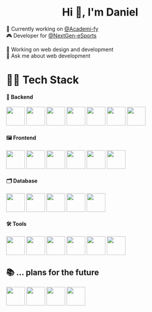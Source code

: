 <h1 align="center">Hi 👋, I'm Daniel</h1>

💼 Currently working on [@Academi-fy](https://github.com/Academi-fy) \
🎮 Developer for [@NextGen-eSports](https://github.com/NextGen-eSports)

🎨 Working on web design and development \
💬 Ask me about web development

# 👨‍💻 Tech Stack

#### 💾 Backend 
<p>
  <img width="50px" height="50px" class="node-js" src="https://github.com/Daanieeel/Daanieeel/assets/96653085/44531564-fef9-46a2-8b7b-512b4d86c0f7" />
  <img width="50px" height="50px" class="express-js" src="https://github.com/Daanieeel/Daanieeel/assets/96653085/7e8165eb-cfd3-4e54-9694-64c1eeef2494" />
  <img width="50px" height="50px" class="nest-js" src="https://github.com/Daanieeel/Daanieeel/assets/96653085/a3c7209d-92d9-4b4b-af7e-5a9b46b67e79" />
  <img width="50px" height="50px" class="java" src="https://github.com/Daanieeel/Daanieeel/assets/96653085/a1792dec-f1a0-4255-9035-6a2566b1de76" />
  <img width="50px" height="50px" class="redis" src="https://github.com/Daanieeel/Daanieeel/assets/96653085/69811d30-8296-4bc8-96c3-793534d0a473" />
  <img width="50px" height="50px" class="discord-developer" src="https://github.com/Daanieeel/Daanieeel/assets/96653085/6f5f6acc-32d7-4b64-a5e2-e3fd29755e07" />
  <img width="50px" height="50px" class="minecraft-developer" src="https://github.com/Daanieeel/Daanieeel/assets/96653085/1e63e09d-6114-4e4a-a278-a719ea3bfd4f" />
</p>

#### 🖼️ Frontend 
<p>
  <img width="50px" height="50px" class="javascript" src="https://github.com/Daanieeel/Daanieeel/assets/96653085/2b230f27-4681-4853-8f7d-6cb2808e0835" />
  <img width="50px" height="50px" class="typescript" src="https://github.com/Daanieeel/Daanieeel/assets/96653085/91689dea-6b47-425c-a5bc-506ca3386241" />
  <img width="50px" height="50px" class="html" src="https://github.com/Daanieeel/Daanieeel/assets/96653085/7af4b309-95ae-48d5-a824-a44715ebbd29" />
  <img width="50px" height="50px" class="css" src="https://github.com/Daanieeel/Daanieeel/assets/96653085/39a80cc3-f08d-4b30-9292-59e2abeff5c7" />
  <img width="50px" height="50px" class="vue-js" src="https://github.com/Daanieeel/Daanieeel/assets/96653085/33b3b6ab-6a39-4d21-8358-3a5fa801db18" />
  <img width="50px" height="50px" class="nuxt-js" src="https://github.com/Daanieeel/Daanieeel/assets/96653085/8263e9de-b161-413c-af47-ee9dc092e6e8" />
</p>

#### 🗂️ Database 
<p>
  <img width="50px" height="50px" class="mongo-db" src="https://github.com/Daanieeel/Daanieeel/assets/96653085/97eda427-bc75-4738-bea2-9fbd412f24c1" />
  <img width="50px" height="50px" class="mysql" src="https://github.com/Daanieeel/Daanieeel/assets/96653085/0161a030-5295-41c2-8e1c-b8692867000d" />
  <img width="50px" height="50px" class="postgresql" src="https://github.com/Daanieeel/Daanieeel/assets/96653085/36402621-d8c7-4a90-91b4-91ed38528783" />
  <img width="50px" height="50px" class="graphql" src="https://github.com/Daanieeel/Daanieeel/assets/96653085/809cfcaf-bd84-4fbe-903a-18557788fce9" />
  <img width="50px" height="50px" class="prisma-orm" src="https://github.com/Daanieeel/Daanieeel/assets/96653085/18e0e8f5-73db-4089-921f-a982a6566d87" />
</p>

#### 🛠️ Tools 
<p>
  <img width="50px" height="50px" class="git" src="https://github.com/Daanieeel/Daanieeel/assets/96653085/d98b7fa8-6381-4113-bf19-23b651cf5075" />
  <img width="50px" height="50px" class="github" src="https://github.com/Daanieeel/Daanieeel/assets/96653085/b6b81eaa-7542-4d95-aa1a-767abccbef2e" />
  <img width="50px" height="50px" class="jetbrains" src="https://github.com/Daanieeel/Daanieeel/assets/96653085/2a8d63e3-5824-4906-8a1b-8de49a052007" />
  <img width="50px" height="50px" class="vs-code" src="https://github.com/Daanieeel/Daanieeel/assets/96653085/2e27ba00-cae1-4687-b78f-6a110c7467b9" />
  <img width="50px" height="50px" class="figma" src="https://github.com/Daanieeel/Daanieeel/assets/96653085/f0a6427b-63a0-42ce-94cb-65962d5ea646" />
  <img width="50px" height="50px" class="docker" src="https://github.com/Daanieeel/Daanieeel/assets/96653085/184228d3-ec4a-4db2-98af-a125a26b1748" />
</p>

## 📚 ... plans for the future
<p>
  <img width="50px" height="50px" class="xcode" src="https://github.com/Daanieeel/Daanieeel/assets/96653085/198ad4cf-5ac2-4ea4-9ef7-355b0e100b18" />
  <img width="50px" height="50px" class="swift" src="https://github.com/Daanieeel/Daanieeel/assets/96653085/5939c073-9012-4085-9f71-e990bffa329b" />
  <img width="50px" height="50px" class="flutter" src="https://github.com/Daanieeel/Daanieeel/assets/96653085/fb3b6bc3-af39-4228-a818-2505b00f5f03" />
  <img width="50px" height="50px" class="react" src="https://github.com/Daanieeel/Daanieeel/assets/96653085/77a9be17-27f9-44f7-95e6-d2fbcabac83b" />
</p>

